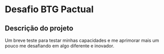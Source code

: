 # Desafio BTG Pactual

## Descrição do projeto 

Um breve teste para testar minhas capacidades e me aprimorar mais um pouco me desafiando em algo diferente e inovador.